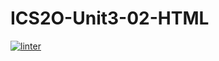 # ICS2O-Unit3-02-HTML
[![linter](https://github.com/Alice-Qiao/ICS2O-Unit3-02-HTML/workflows/linter/badge.svg)](https://github.com/marketplace/actions/super-linter)
